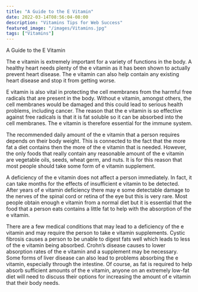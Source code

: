 ```yaml
---
title: "A Guide to the E Vitamin"
date: 2022-03-14T08:56:04-08:00
description: "Vitamins Tips for Web Success"
featured_image: "/images/Vitamins.jpg"
tags: ["Vitamins"]
---
```


A Guide to the E Vitamin

The e vitamin is extremely important for a variety of functions in the body. A healthy heart needs plenty of the e vitamin as it has been shown to actually prevent heart disease. The e vitamin can also help contain any existing heart disease and stop it from getting worse.

E vitamin is also vital in protecting the cell membranes from the harmful free radicals that are present in the body. Without e vitamin, amongst others, the cell membranes would be damaged and this could lead to serious health problems, including cancer. The reason that the e vitamin is so effective against free radicals is that it is fat soluble so it can be absorbed into the cell membranes. The e vitamin is therefore essential for the immune system.
 
The recommended daily amount of the e vitamin that a person requires depends on their body weight. This is connected to the fact that the more fat a diet contains then the more of the e vitamin that is needed. However, the only foods that really contain any reasonable amount of the e vitamin are vegetable oils, seeds, wheat germ, and nuts. It is for this reason that most people should take some form of e vitamin supplement.

A deficiency of the e vitamin does not affect a person immediately. In fact, it can take months for the effects of insufficient e vitamin to be detected. After years of e vitamin deficiency there may e some detectable damage to the nerves of the spinal cord or retina of the eye but this is very rare. Most people obtain enough e vitamin from a normal diet but it is essential that the food that a person eats contains a little fat to help with the absorption of the e vitamin.

There are a few medical conditions that may lead to a deficiency of the e vitamin and may require the person to take e vitamin supplements. Cystic fibrosis causes a person to be unable to digest fats well which leads to less of the e vitamin being absorbed. Crohn’s disease causes to lower absorption rates of the e vitamin and a supplement may be necessary. Some forms of liver disease can also lead to problems absorbing the e vitamin, especially through the intestine. Of course, as fat is required to help absorb sufficient amounts of the e vitamin, anyone on an extremely low-fat diet will need to discuss their options for increasing the amount of e vitamin that their body needs.


